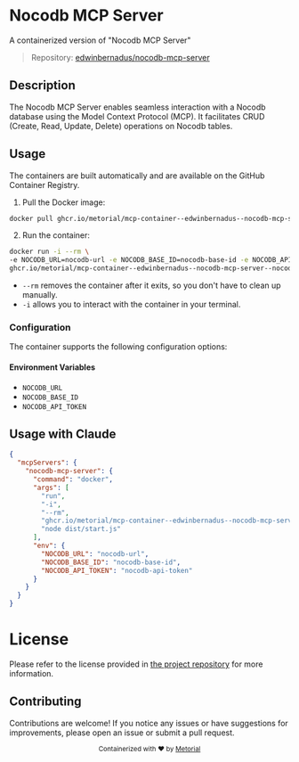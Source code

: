 
# Nocodb MCP Server

A containerized version of "Nocodb MCP Server"

> Repository: [edwinbernadus/nocodb-mcp-server](https://github.com/edwinbernadus/nocodb-mcp-server)

## Description

The Nocodb MCP Server enables seamless interaction with a Nocodb database using the Model Context Protocol (MCP). It facilitates CRUD (Create, Read, Update, Delete) operations on Nocodb tables.


## Usage

The containers are built automatically and are available on the GitHub Container Registry.

1. Pull the Docker image:

```bash
docker pull ghcr.io/metorial/mcp-container--edwinbernadus--nocodb-mcp-server--nocodb-mcp-server
```

2. Run the container:

```bash
docker run -i --rm \ 
-e NOCODB_URL=nocodb-url -e NOCODB_BASE_ID=nocodb-base-id -e NOCODB_API_TOKEN=nocodb-api-token \
ghcr.io/metorial/mcp-container--edwinbernadus--nocodb-mcp-server--nocodb-mcp-server  "node dist/start.js"
```

- `--rm` removes the container after it exits, so you don't have to clean up manually.
- `-i` allows you to interact with the container in your terminal.



### Configuration

The container supports the following configuration options:




#### Environment Variables

- `NOCODB_URL`
- `NOCODB_BASE_ID`
- `NOCODB_API_TOKEN`




## Usage with Claude

```json
{
  "mcpServers": {
    "nocodb-mcp-server": {
      "command": "docker",
      "args": [
        "run",
        "-i",
        "--rm",
        "ghcr.io/metorial/mcp-container--edwinbernadus--nocodb-mcp-server--nocodb-mcp-server",
        "node dist/start.js"
      ],
      "env": {
        "NOCODB_URL": "nocodb-url",
        "NOCODB_BASE_ID": "nocodb-base-id",
        "NOCODB_API_TOKEN": "nocodb-api-token"
      }
    }
  }
}
```

# License

Please refer to the license provided in [the project repository](https://github.com/edwinbernadus/nocodb-mcp-server) for more information.

## Contributing

Contributions are welcome! If you notice any issues or have suggestions for improvements, please open an issue or submit a pull request.

<div align="center">
  <sub>Containerized with ❤️ by <a href="https://metorial.com">Metorial</a></sub>
</div>
  